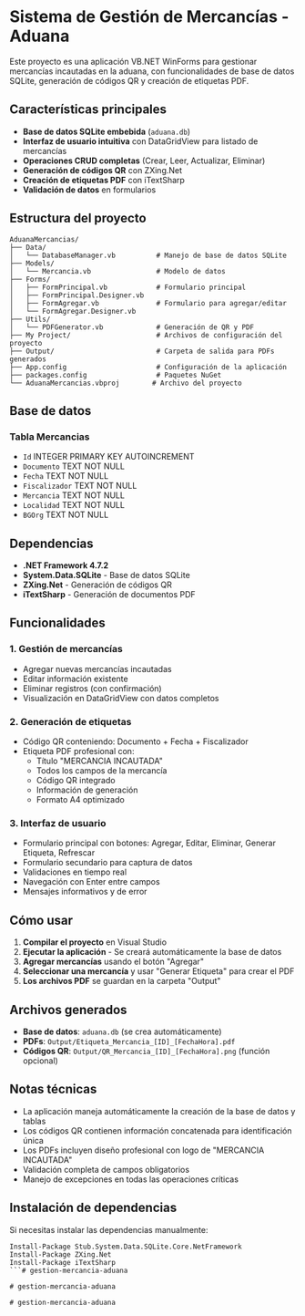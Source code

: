 # Sistema de Gestión de Mercancías - Aduana

Este proyecto es una aplicación VB.NET WinForms para gestionar mercancías incautadas en la aduana, con funcionalidades de base de datos SQLite, generación de códigos QR y creación de etiquetas PDF.

## Características principales

- **Base de datos SQLite embebida** (`aduana.db`)
- **Interfaz de usuario intuitiva** con DataGridView para listado de mercancías
- **Operaciones CRUD completas** (Crear, Leer, Actualizar, Eliminar)
- **Generación de códigos QR** con ZXing.Net
- **Creación de etiquetas PDF** con iTextSharp
- **Validación de datos** en formularios

## Estructura del proyecto

```
AduanaMercancias/
├── Data/
│   └── DatabaseManager.vb          # Manejo de base de datos SQLite
├── Models/
│   └── Mercancia.vb                # Modelo de datos
├── Forms/
│   ├── FormPrincipal.vb            # Formulario principal
│   ├── FormPrincipal.Designer.vb
│   ├── FormAgregar.vb              # Formulario para agregar/editar
│   └── FormAgregar.Designer.vb
├── Utils/
│   └── PDFGenerator.vb             # Generación de QR y PDF
├── My Project/                     # Archivos de configuración del proyecto
├── Output/                         # Carpeta de salida para PDFs generados
├── App.config                      # Configuración de la aplicación
├── packages.config                 # Paquetes NuGet
└── AduanaMercancias.vbproj        # Archivo del proyecto
```

## Base de datos

### Tabla Mercancias
- `Id` INTEGER PRIMARY KEY AUTOINCREMENT
- `Documento` TEXT NOT NULL
- `Fecha` TEXT NOT NULL
- `Fiscalizador` TEXT NOT NULL
- `Mercancia` TEXT NOT NULL
- `Localidad` TEXT NOT NULL
- `BGOrg` TEXT NOT NULL

## Dependencias

- **.NET Framework 4.7.2**
- **System.Data.SQLite** - Base de datos SQLite
- **ZXing.Net** - Generación de códigos QR
- **iTextSharp** - Generación de documentos PDF

## Funcionalidades

### 1. Gestión de mercancías
- Agregar nuevas mercancías incautadas
- Editar información existente
- Eliminar registros (con confirmación)
- Visualización en DataGridView con datos completos

### 2. Generación de etiquetas
- Código QR conteniendo: Documento + Fecha + Fiscalizador
- Etiqueta PDF profesional con:
  - Título "MERCANCIA INCAUTADA"
  - Todos los campos de la mercancía
  - Código QR integrado
  - Información de generación
  - Formato A4 optimizado

### 3. Interfaz de usuario
- Formulario principal con botones: Agregar, Editar, Eliminar, Generar Etiqueta, Refrescar
- Formulario secundario para captura de datos
- Validaciones en tiempo real
- Navegación con Enter entre campos
- Mensajes informativos y de error

## Cómo usar

1. **Compilar el proyecto** en Visual Studio
2. **Ejecutar la aplicación** - Se creará automáticamente la base de datos
3. **Agregar mercancías** usando el botón "Agregar"
4. **Seleccionar una mercancía** y usar "Generar Etiqueta" para crear el PDF
5. **Los archivos PDF** se guardan en la carpeta "Output"

## Archivos generados

- **Base de datos**: `aduana.db` (se crea automáticamente)
- **PDFs**: `Output/Etiqueta_Mercancia_[ID]_[FechaHora].pdf`
- **Códigos QR**: `Output/QR_Mercancia_[ID]_[FechaHora].png` (función opcional)

## Notas técnicas

- La aplicación maneja automáticamente la creación de la base de datos y tablas
- Los códigos QR contienen información concatenada para identificación única
- Los PDFs incluyen diseño profesional con logo de "MERCANCIA INCAUTADA"
- Validación completa de campos obligatorios
- Manejo de excepciones en todas las operaciones críticas

## Instalación de dependencias

Si necesitas instalar las dependencias manualmente:

```
Install-Package Stub.System.Data.SQLite.Core.NetFramework
Install-Package ZXing.Net
Install-Package iTextSharp
```#   g e s t i o n - m e r c a n c i a - a d u a n a  
 #   g e s t i o n - m e r c a n c i a - a d u a n a  
 #   g e s t i o n - m e r c a n c i a - a d u a n a  
 